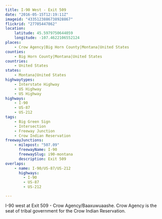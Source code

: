 ```yaml
---
title: I-90 West - Exit 509
date: "2016-05-15T12:19:11Z"
imageid: "4335123886738928867"
flickrid: "27705447862"
location:
    latitude: 45.5979750644059
    longitude: -107.4622106552124
places:
    - Crow Agency|Big Horn County|Montana|United States
counties:
    - Big Horn County|Montana|United States
countries:
    - United States
states:
    - Montana|United States
highwaytypes:
    - Interstate Highway
    - US Highway
    - US Highway
highways:
    - I-90
    - US-87
    - US-212
tags:
    - Big Green Sign
    - Intersection
    - Freeway Junction
    - Crow Indian Reservation
freewayJunctions:
    - milepost: "507.09"
      freewayName: I-90
      freewaySlug: i90-montana
      description: Exit 509
overlaps:
    - name: I-90/US-87/US-212
      highways:
        - I-90
        - US-87
        - US-212

---
```

I-90 west at Exit 509 - Crow Agency/Baaxuwuaashe.  Crow Agency is the seat of tribal government for the Crow Indian Reservation.